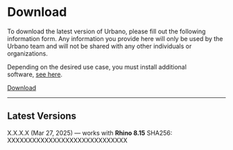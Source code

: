 
<style>
    /* Application header should be static for the landing page */
    .md-header {
      position: initial;
    }
    /* Hide navigation */
    @media screen and (min-width: 76.25em) {
      .md-sidebar--primary {
        display: none;
      }
    }
      .md-content__button {
    display: none;
  }

  
</style>

 

# Download

To download the latest version of Urbano, please fill out the following information form. Any information you provide here will only be used by the Urbano team and will not be shared with any other individuals or organizations.

Depending on the desired use case, you must install additional software, [see here](https://docs.urbano.io).


<!-- Begin Brevo Form -->

[Download](https://www.food4rhino.com/en/app/urbano)

<!-- End Brevo Form -->

---

## Latest Versions

X.X.X.X (Mar 27, 2025) — works with **Rhino 8.15**
SHA256: XXXXXXXXXXXXXXXXXXXXXXXXXXXXX
